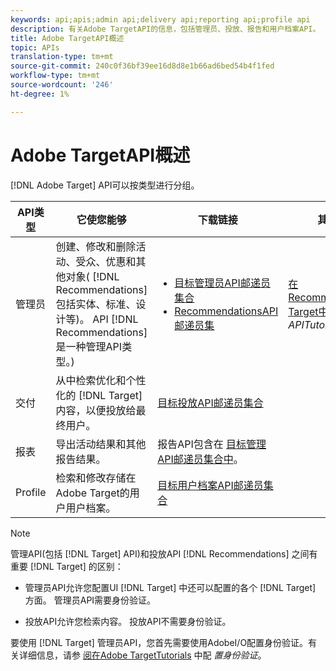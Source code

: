 ```yaml
---
keywords: api;apis;admin api;delivery api;reporting api;profile api
description: 有关Adobe TargetAPI的信息，包括管理员、投放、报告和用户档案API。
title: Adobe TargetAPI概述
topic: APIs
translation-type: tm+mt
source-git-commit: 240c0f36bf39ee16d8d8e1b66ad6bed54b4f1fed
workflow-type: tm+mt
source-wordcount: '246'
ht-degree: 1%

---
```



# Adobe TargetAPI概述

[!DNL Adobe Target] API可以按类型进行分组。

| API类型 | 它使您能够 | 下载链接 | 其他有用链接 |
| --- | --- | --- |--- |
| 管理员 | 创建、修改和删除活动、受众、优惠和其他对象( [!DNL Recommendations] 包括实体、标准、设计等)。 API [!DNL Recommendations] 是一种管理API类型。) | <UL><li>[目标管理员API邮递员集合](https://developers.adobetarget.com/api/#admin-postman-collection)</li><li>[RecommendationsAPI邮递员集](https://developers.adobetarget.com/api/recommendations/#section/Postman)</li></ul> | [在RecommendationsAdobe Target中](https://docs.adobe.com/content/help/en/target-learn/recommendations-api-tutorial/recs-api-overview.html) 使用 *APITutorials* |
| 交付 | 从中检索优化和个性化的 [!DNL Target] 内容，以便投放给最终用户。 | [目标投放API邮递员集合](https://developers.adobetarget.com/api/delivery-api/#section/Getting-Started/Postman-Collection) |  |
| 报表 | 导出活动结果和其他报告结果。 | 报告API包含在 [目标管理API邮递员集合中](https://developers.adobetarget.com/api/#admin-postman-collection)。 |  |
| Profile | 检索和修改存储在Adobe Target的用户用户档案。 | [目标用户档案API邮递员集合](https://developers.adobetarget.com/api/#profiles) |  |

>[!NOTE]
>
>管理API(包括 [!DNL Target] API)和投放API [!DNL Recommendations] 之间有重要 [!DNL Target] 的区别：
>
>* 管理员API允许您配置UI [!DNL Target] 中还可以配置的各个 [!DNL Target] 方面。 管理员API需要身份验证。
   >
   >
* 投放API允许您检索内容。 投放API不需要身份验证。
>
>
要使用 [!DNL Target] 管理员API，您首先需要使用AdobeI/O配置身份验证。有关详细信息，请参 [阅在Adobe TargetTutorials](https://docs.adobe.com/content/help/en/target-learn/tutorials/apis/configure-io-target-integration.html) 中配 *置身份验证*。
